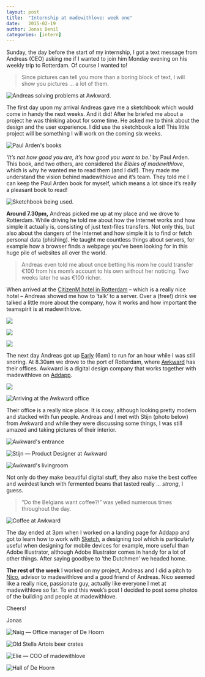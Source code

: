 ```yaml
---
layout: post
title:  "Internship at madewithlove: week one"
date:   2015-02-19
author: Jonas Denil
categories: [intern]
---
```


Sunday, the day before the start of my internship, I got a text message from Andreas (CEO) asking me if I wanted to join him Monday evening on his weekly trip to Rotterdam. Of course I wanted to!

> Since pictures can tell you more than a boring block of text, I will show you pictures … a lot of them.

![Andreas solving problems at Awkward.](/assets/posts/2015-02-19-internship-week-1/working-awkward.jpg)

The first day upon my arrival Andreas gave me a sketchbook which would come in handy the next weeks. And it did!
After he briefed me about a project he was thinking about for some time. He asked me to think about the design and the user experience. I did use the sketchbook a lot! This little project will be something I will work on the coming six weeks.

![Paul Arden's books](/assets/posts/2015-02-19-internship-week-1/2-2.jpg)

*‘It’s not how good you are, it’s how good you want to be.’* by Paul Arden. This book, and two others, are considered _the Bibles of madewithlove_, which is why he wanted me to read them (and I did!). They made me understand the vision behind madewithlove and it’s team. They told me I can keep the Paul Arden book for myself, which means a lot since it’s really a pleasant book to read!

![Sketchbook being used.](/assets/posts/2015-02-19-internship-week-1/moleskine.jpg)

**Around 7.30pm,** Andreas picked me up at my place and we drove to Rotterdam. While driving he told me about how the Internet works and how simple it actually is, consisting of just text-files transfers. Not only this, but also about the dangers of the Internet and how simple it is to find or fetch personal data (phishing). He taught me countless things about servers, for example how a browser finds a webpage you’ve been looking for in this huge pile of websites all over the world.

>Andreas even told me about once betting his mom he could transfer €100 from his mom’s account to his own without her noticing.
>Two weeks later he was €100 richer.

When arrived at the [CitizenM hotel in Rotterdam](http://www.citizenm.com/destinations/rotterdam/rotterdam-hotel) – which is a really nice hotel – Andreas showed me how to ‘talk’ to a server. Over a (free!) drink we talked a little more about the company, how it works and how important the teamspirit is at madewithlove.

![](/assets/posts/2015-02-19-internship-week-1/livingroom-citizenM.jpg)

![](/assets/posts/2015-02-19-internship-week-1/citizenM.jpg)

![](/assets/posts/2015-02-19-internship-week-1/cocktail.jpg)

The next day Andreas got up [Early](http://early.company) (6am) to run for an hour while I was still snoring. At 8.30am we drove to the port of Rotterdam, where [Awkward](http://madeawkward.com) has their offices. Awkward is a digital design company that works together with madewithlove on [Addapp](https://addapp.io).

![](/assets/posts/2015-02-19-internship-week-1/departure.jpg)

![Arriving at the Awkward office](/assets/posts/2015-02-19-internship-week-1/awkward.jpg)

Their office is a really nice place. It is cosy, although looking pretty modern and stacked with fun people. Andreas and I met with Stijn (photo below) from Awkward and while they were discussing some things, I was still amazed and taking pictures of their interior.

![Awkward's entrance](/assets/posts/2015-02-19-internship-week-1/awkward-entrance.jpg)

![Stijn — Product Designer at Awkward](/assets/posts/2015-02-19-internship-week-1/stijn-from-awkward.jpg)

![Awkward's livingroom](/assets/posts/2015-02-19-internship-week-1/livingroom-awkward.jpg)

Not only do they make beautiful digital stuff, they also make the best coffee and weirdest lunch with fermented beans that tasted really … *strong*, I guess.

>“Do the Belgians want coffee?!” was yelled numerous times throughout the day.

![Coffee at Awkward](/assets/posts/2015-02-19-internship-week-1/cofee-awkward.jpg)

The day ended at 3pm when I worked on a landing page for Addapp and got to learn how to work with [Sketch](http://bohemiancoding.com/sketch/), a designing tool which is particularly useful when designing for mobile devices for example, more useful than Adobe Illustrator, although Adobe Illustrator comes in handy for a lot of other things. After saying goodbye to ‘the Dutchmen’ we headed home.

**The rest of the week** I worked on my project, Andreas and I did a pitch to [Nico](https://twitter.com/SlimBeleggen), advisor to madewithlove and a good friend of Andreas. Nico seemed like a really nice, passionate guy, actually like everyone I met at madewithlove so far.
To end this week’s post I decided to post some photos of the building and people at madewithlove.

Cheers!

Jonas

![Naig — Office manager of De Hoorn](/assets/posts/2015-02-19-internship-week-1/hall.jpg)

![Old Stella Artois beer crates](/assets/posts/2015-02-19-internship-week-1/beer.jpg)

![Elie — COO of madewithlove](/assets/posts/2015-02-19-internship-week-1/elie.jpg)

![Hall of De Hoorn](/assets/posts/2015-02-19-internship-week-1/hoorn.jpg)
